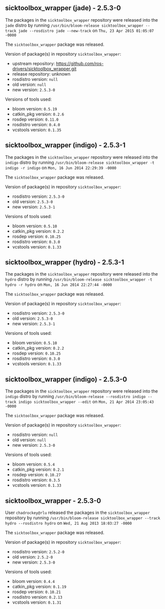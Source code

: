 ## sicktoolbox_wrapper (jade) - 2.5.3-0

The packages in the `sicktoolbox_wrapper` repository were released into the `jade` distro by running `/usr/bin/bloom-release sicktoolbox_wrapper --track jade --rosdistro jade --new-track` on `Thu, 23 Apr 2015 01:05:07 -0000`

The `sicktoolbox_wrapper` package was released.

Version of package(s) in repository `sicktoolbox_wrapper`:
- upstream repository: https://github.com/ros-drivers/sicktoolbox_wrapper.git
- release repository: unknown
- rosdistro version: `null`
- old version: `null`
- new version: `2.5.3-0`

Versions of tools used:
- bloom version: `0.5.19`
- catkin_pkg version: `0.2.6`
- rosdep version: `0.11.0`
- rosdistro version: `0.4.0`
- vcstools version: `0.1.35`


## sicktoolbox_wrapper (indigo) - 2.5.3-1

The packages in the `sicktoolbox_wrapper` repository were released into the `indigo` distro by running `/usr/bin/bloom-release sicktoolbox_wrapper -t indigo -r indigo` on `Mon, 16 Jun 2014 22:29:39 -0000`

The `sicktoolbox_wrapper` package was released.

Version of package(s) in repository `sicktoolbox_wrapper`:
- rosdistro version: `2.5.3-0`
- old version: `2.5.3-0`
- new version: `2.5.3-1`

Versions of tools used:
- bloom version: `0.5.10`
- catkin_pkg version: `0.2.2`
- rosdep version: `0.10.25`
- rosdistro version: `0.3.0`
- vcstools version: `0.1.33`


## sicktoolbox_wrapper (hydro) - 2.5.3-1

The packages in the `sicktoolbox_wrapper` repository were released into the `hydro` distro by running `/usr/bin/bloom-release sicktoolbox_wrapper -t hydro -r hydro` on `Mon, 16 Jun 2014 22:27:44 -0000`

The `sicktoolbox_wrapper` package was released.

Version of package(s) in repository `sicktoolbox_wrapper`:
- rosdistro version: `2.5.3-0`
- old version: `2.5.3-0`
- new version: `2.5.3-1`

Versions of tools used:
- bloom version: `0.5.10`
- catkin_pkg version: `0.2.2`
- rosdep version: `0.10.25`
- rosdistro version: `0.3.0`
- vcstools version: `0.1.33`


## sicktoolbox_wrapper (indigo) - 2.5.3-0

The packages in the `sicktoolbox_wrapper` repository were released into the `indigo` distro by running `/usr/bin/bloom-release --rosdistro indigo --track indigo sicktoolbox_wrapper --edit` on `Mon, 21 Apr 2014 23:05:43 -0000`

The `sicktoolbox_wrapper` package was released.

Version of package(s) in repository `sicktoolbox_wrapper`:
- rosdistro version: `null`
- old version: `null`
- new version: `2.5.3-0`

Versions of tools used:
- bloom version: `0.5.4`
- catkin_pkg version: `0.2.1`
- rosdep version: `0.10.27`
- rosdistro version: `0.3.5`
- vcstools version: `0.1.33`


## sicktoolbox_wrapper - 2.5.3-0

User `chadrockey@rlu` released the packages in the `sicktoolbox_wrapper` repository by running `/usr/bin/bloom-release sicktoolbox_wrapper --track hydro --rosdistro hydro` on `Wed, 21 Aug 2013 18:03:27 -0000`

The `sicktoolbox_wrapper` package was released.

Version of package(s) in repository `sicktoolbox_wrapper`:
- rosdistro version: `2.5.2-0`
- old version: `2.5.2-0`
- new version: `2.5.3-0`

Versions of tools used:
- bloom version: `0.4.4`
- catkin_pkg version: `0.1.19`
- rosdep version: `0.10.21`
- rosdistro version: `0.2.13`
- vcstools version: `0.1.31`


